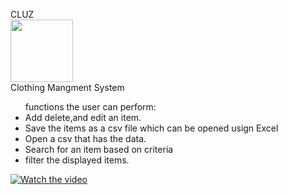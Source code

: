 CLUZ
</br>
<img src="https://azizck.github.io/PROG24178_CLUZ/logo.png" width="100px">
</br>
Clothing Mangment System 
<br>
<ul>
functions the user can perform:
  <li> Add delete,and edit an item. </li>
  <li> Save the items as a csv file which can be opened usign Excel</li>
  <li>Open a csv that has the data.</li>
  <li>Search for an item based on criteria </li>
  <li> filter the displayed items.</li>
</ul>

[![Watch the video](https://azizck.github.io/PROG24178_CLUZ/mockup/mockup.png)](https://youtu.be/ykkEgaiPhBA)

